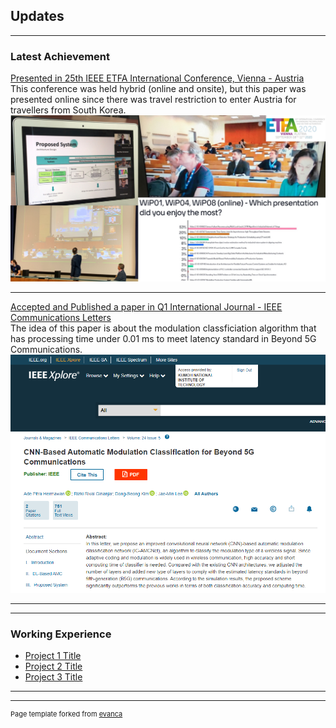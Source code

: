 ## Updates

---

### Latest Achievement 

[Presented in 25th IEEE ETFA International Conference, Vienna - Austria ](https://ieeexplore.ieee.org/document/9212123) <br>
This conference was held hybrid (online and onsite), but this paper was presented online since there was travel restriction to enter Austria for travellers from South Korea.
<img src="images/etfa.png?raw=true"/>

---
[Accepted and Published a paper in Q1 International Journal - IEEE Communications Letters](https://ieeexplore.ieee.org/document/8977561) <br>
The idea of this paper is about the modulation classficiation algorithm that has processing time under 0.01 ms to meet latency standard in Beyond 5G Communications.
<img src="images/adecl.png?raw=true"/>

---


---

### Working Experience

- [Project 1 Title](http://example.com/)
- [Project 2 Title](http://example.com/)
- [Project 3 Title](http://example.com/)



---




---
<p style="font-size:11px">Page template forked from <a href="https://github.com/evanca/quick-portfolio">evanca</a></p>
<!-- Remove above link if you don't want to attibute -->
